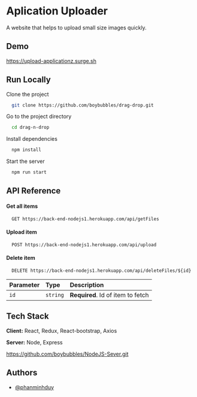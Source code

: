 <!-- @format -->

# Aplication Uploader

A website that helps to upload small size images quickly.

## Demo

https://upload-applicationz.surge.sh

## Run Locally

Clone the project

```bash
  git clone https://github.com/boybubbles/drag-drop.git
```

Go to the project directory

```bash
  cd drag-n-drop
```

Install dependencies

```bash
  npm install
```

Start the server

```bash
  npm run start
```

## API Reference

#### Get all items

```http
  GET https://back-end-nodejs1.herokuapp.com/api/getFiles
```

#### Upload item

```http
  POST https://back-end-nodejs1.herokuapp.com/api/upload
```

#### Delete item

```http
  DELETE https://back-end-nodejs1.herokuapp.com/api/deleteFiles/${id}
```

| Parameter | Type     | Description                       |
| :-------- | :------- | :-------------------------------- |
| `id`      | `string` | **Required**. Id of item to fetch |

## Tech Stack

**Client:** React, Redux, React-bootstrap, Axios

**Server:** Node, Express

https://github.com/boybubbles/NodeJS-Sever.git

## Authors

- [@phanminhduy](https://github.com/boybubbles)
